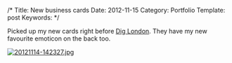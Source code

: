 /*
Title: New business cards
Date: 2012-11-15
Category: Portfolio
Template: post
Keywords:
*/

Picked up my new cards right before [Dig
London](http://www.diglondon.ca/). They have my new favourite emoticon
on the back too.

[![20121114-142327.jpg](http://ohdoylerules.com/wp-content/uploads/2012/11/20121114-14232711.jpg)](http://ohdoylerules.com/wp-content/uploads/2012/11/20121114-14232711.jpg)
